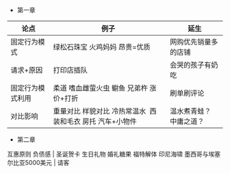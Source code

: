 * 第一章

论点 | 例子 | 延生
----- | ----- | -----
固定行为模式 | 绿松石珠宝 火鸡妈妈 昂贵=优质 | 网购优先销量多的店铺
请求+原因 | 打印店插队 | 会哭的孩子有奶吃
固定行为模式利用 | 柔道 嗜血雌萤火虫 鳚鱼 兄弟杵 涨价+打折 | 刷单刷评论
对比影响 | 重量对比 样貌对比 冷热常温水  西装和毛衣 房托 汽车+小物件 | 温水煮青蛙？ 中庸之道？

* 第二章

互惠原则 负债感 | 圣诞贺卡 生日礼物  婚礼糖果 福特解体 印尼海啸 墨西哥与埃塞尔比亚5000美元 | 请客